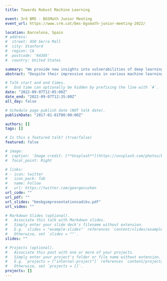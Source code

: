 ```yaml
---
title: Towards Robust Machine Learning

event: 3rd BMS - BGSMath Junior Meeting
event_url: https://www.crm.cat/bms-bgsmath-junior-meeting-2022/

location: Barcelona, Spain
# address:
#  street: 450 Serra Mall
#  city: Stanford
#  region: CA
#  postcode: '94305'
#  country: United States

summary: "We provide new insights into vulnerabilities of deep learning models by showing that training-based and basis-manipulation defense methods are significantly less effective if we restrict the generation of adversarial attacks to the low frequency discrete wavelet transform domain. "
abstract: "Despite their impressive success in various machine learning tasks, deep neural networks are vulnerable to adversarial attacks. Through the addition of imperceptible levels of distortion to a given image, such attacks can cause a learned network to quite spectacularly misclassify the perturbed input. Several defense approaches including adversarial training and methods manipulating basis function representations of images such as JPEG compression, PCA, wavelet denoising, and soft-thresholding have shown success. The former defense works well in defending against small $L_p$ norm attacks in the pixel representation, whereas the latter methods rely on removing high frequency signal. We show that both training-based and basis-manipulation defense methods are significantly less effective if we restrict the generation of adversarial attacks to the low frequency discrete wavelet transform (DWT) domain, thus providing new insights into vulnerabilities of deep learning models. "

# Talk start and end times.
#   End time can optionally be hidden by prefixing the line with `#`.
date: "2022-09-07T12:05:00Z"
date_end: "2022-09-07T12:35:00Z"
all_day: false

# Schedule page publish date (NOT talk date).
publishDate: "2017-01-01T00:00:00Z"

authors: []
tags: []

# Is this a featured talk? (true/false)
featured: false

# image:
#  caption: 'Image credit: [**Unsplash**](https://unsplash.com/photos/bzdhc5b3Bxs)'
#  focal_point: Right

# links:
# - icon: twitter
#   icon_pack: fab
#   name: Follow
#   url: https://twitter.com/georgecushen
url_code: ""
url_pdf: ""
url_slides: "bmsbgsmpresentationsadiku.pdf"
url_video: ""

# Markdown Slides (optional).
#   Associate this talk with Markdown slides.
#   Simply enter your slide deck's filename without extension.
#   E.g. `slides = "example-slides"` references `content/slides/example-slides.md`.
#   Otherwise, set `slides = ""`.
slides: ""

# Projects (optional).
#   Associate this post with one or more of your projects.
#   Simply enter your project's folder or file name without extension.
#   E.g. `projects = ["internal-project"]` references `content/project/deep-learning/index.md`.
#   Otherwise, set `projects = []`.
projects: []
---
```

